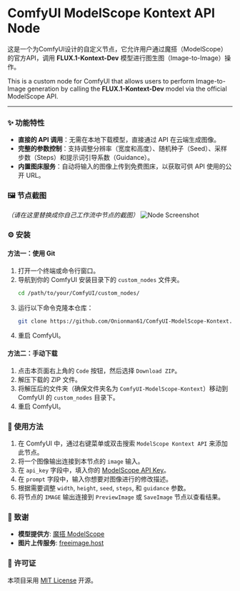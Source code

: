 # ComfyUI ModelScope Kontext API Node

这是一个为ComfyUI设计的自定义节点，它允许用户通过魔搭（ModelScope）的官方API，调用 **FLUX.1-Kontext-Dev** 模型进行图生图（Image-to-Image）操作。

This is a custom node for ComfyUI that allows users to perform Image-to-Image generation by calling the **FLUX.1-Kontext-Dev** model via the official ModelScope API.

---

### ✨ 功能特性

- **直接的 API 调用**：无需在本地下载模型，直接通过 API 在云端生成图像。
- **完整的参数控制**：支持调整分辨率（宽度和高度）、随机种子（Seed）、采样步数（Steps）和提示词引导系数（Guidance）。
- **内置图床服务**：自动将输入的图像上传到免费图床，以获取可供 API 使用的公开 URL。

### 🖼️ 节点截图

*（请在这里替换成你自己工作流中节点的截图）*
![Node Screenshot](https://i.imgur.com/example.png)

### ⚙️ 安装

#### 方法一：使用 Git

1.  打开一个终端或命令行窗口。
2.  导航到你的 ComfyUI 安装目录下的 `custom_nodes` 文件夹。
    ```bash
    cd /path/to/your/ComfyUI/custom_nodes/
    ```
3.  运行以下命令克隆本仓库：
    ```bash
    git clone https://github.com/Onionman61/ComfyUI-ModelScope-Kontext.git
    ```
4.  重启 ComfyUI。

#### 方法二：手动下载

1.  点击本页面右上角的 `Code` 按钮，然后选择 `Download ZIP`。
2.  解压下载的 ZIP 文件。
3.  将解压后的文件夹（确保文件夹名为 `ComfyUI-ModelScope-Kontext`）移动到 ComfyUI 的 `custom_nodes` 目录下。
4.  重启 ComfyUI。

### 🚀 使用方法

1.  在 ComfyUI 中，通过右键菜单或双击搜索 `ModelScope Kontext API` 来添加此节点。
2.  将一个图像输出连接到本节点的 `image` 输入。
3.  在 `api_key` 字段中，填入你的 [ModelScope API Key](https://modelscope.cn/my/myaccesstoken)。
4.  在 `prompt` 字段中，输入你想要对图像进行的修改描述。
5.  根据需要调整 `width`, `height`, `seed`, `steps`, 和 `guidance` 参数。
6.  将节点的 `IMAGE` 输出连接到 `PreviewImage` 或 `SaveImage` 节点以查看结果。

### 🙏 致谢

-   **模型提供方**: [魔搭 ModelScope](https://modelscope.cn/models/MusePublic/FLUX.1-Kontext-Dev/summary)
-   **图片上传服务**: [freeimage.host](https://freeimage.host/)

### 📄 许可证

本项目采用 [MIT License](LICENSE) 开源。